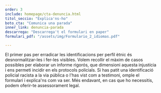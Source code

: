 ```yaml
---
order: 3
include: homepage/cta-denuncia.html
titol_seccio: "Explica'ns-ho"
boto_cta: "Comunica una parada"
inner_link: denuncia-parada
descarrega: "Descarrega't el formulari en paper"
formulari_pdf: "/assets/img/Formulario_2_idiomas.pdf"

---
```

El primer pas per erradicar les identificacions per perfil ètnic és desnormalitzar-les i fer-les visibles. Volem recollir el màxim de casos possibles per elaborar un informe rigorós, que dimensioni aquesta injustícia i ens permeti incidir en els protocols policials. Si has patit una identificació policial racista a la via pública o l'has vist com a testimoni, omple el formulari i explica'ns com va ser. Més endavant, en cas que ho necessitis, podem oferir-te assessorament legal.
